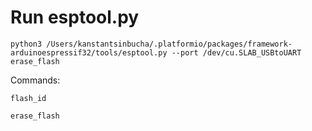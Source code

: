 # Run esptool.py

```
python3 /Users/kanstantsinbucha/.platformio/packages/framework-arduinoespressif32/tools/esptool.py --port /dev/cu.SLAB_USBtoUART erase_flash
```

Commands:

`flash_id`

`erase_flash`

